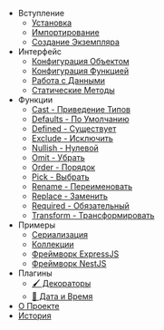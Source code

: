 -   Вступление
    -   [Установка](/ru/installation.md)
    -   [Импортирование](/ru/importing.md)
    -   [Создание Экземпляра](/ru/creating_instance.md)
-   Интерфейс
    -   [Конфигурация Объектом](/ru/configuration_object.md)
    -   [Конфигурация Функцией](/ru/configuration_function.md)
    -   [Работа с Данными](/ru/data_manipulation.md)
    -   [Статические Методы](/ru/static_methods.md)
-   Функции
    -   [Cast - Приведение Типов](/ru/cast.md)
    -   [Defaults - По Умолчанию](/ru/defaults.md)
    -   [Defined - Существует](/ru/defined.md)
    -   [Exclude - Исключить](/ru/exclude.md)
    -   [Nullish - Нулевой](/ru/nullish.md)
    -   [Omit - Убрать](/ru/omit.md)
    -   [Order - Порядок](/ru/order.md)
    -   [Pick - Выбрать](/ru/pick.md)
    -   [Rename - Переименовать](/ru/rename.md)
    -   [Replace - Заменить](/ru/replace.md)
    -   [Required - Обязательный](/ru/required.md)
    -   [Transform - Трансформировать](/ru/transform.md)
-   Примеры
    -   [Сериализация](/ru/serialization.md)
    -   [Коллекции](/ru/collections.md)
    -   [Фреймворк ExpressJS](/ru/express_js.md)
    -   [Фреймворк NestJS](/ru/nest_js.md)
-   Плагины
    -   [🖌️ Декораторы](/ru/decorators.md)
    -   [📆 Дата и Время](/ru/transform_date.md)
-   [О Проекте](/ru/about.md)
-   [История](/ru/changelog.md)
